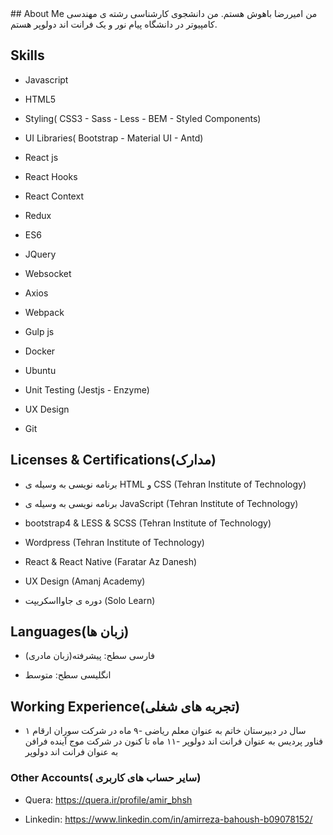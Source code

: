 <div direction="rtl">
  ## About Me
  من امیررضا باهوش هستم. من دانشجوی کارشناسی رشته ی مهندسی کامپیوتر در دانشگاه پیام نور و یک فرانت اند دولوپر هستم.
  
  ## Skills
  
  + Javascript

+ HTML5

+ Styling( CSS3 - Sass - Less - BEM - Styled Components)

+ UI Libraries( Bootstrap - Material UI - Antd)

+ React js

+ React Hooks

+ React Context

+ Redux 

+ ES6

+ JQuery

+ Websocket

+ Axios

+ Webpack

+ Gulp js

+ Docker

+ Ubuntu

+ Unit Testing (Jestjs - Enzyme)

+ UX Design

+ Git

## Licenses & Certifications(مدارک)

- برنامه نویسی به وسیله ی  HTML و CSS (Tehran Institute of Technology)

- برنامه نویسی به وسیله ی JavaScript (Tehran Institute of Technology)

- bootstrap4 & LESS & SCSS (Tehran Institute of Technology)

- Wordpress (Tehran Institute of Technology)

- React & React Native (Faratar Az Danesh)

- UX Design (Amanj Academy)

- دوره ی جاوااسکریپت (Solo Learn)

## Languages(زبان ها)

- فارسی
  سطح: پیشرفته(زبان مادری)
  
- انگلیسی
  سطح: متوسط

## Working Experience(تجربه های شغلی)

- ۱ سال در دبیرستان خاتم به عنوان معلم ریاضی
-۹ ماه در شرکت سوران ارقام فناور پردیس به عنوان فرانت اند دولوپر
-۱۱ ماه تا کنون در شرکت موج آینده فرافن به عنوان فرانت اند دولوپر

### Other Accounts( سایر حساب های کاربری)
- Quera: <a href="https://quera.ir/profile/amir_bhsh"> https://quera.ir/profile/amir_bhsh </a>
   
- Linkedin: <a href="https://www.linkedin.com/in/amirreza-bahoush-b09078152/"> https://www.linkedin.com/in/amirreza-bahoush-b09078152/ </a>

</div>
